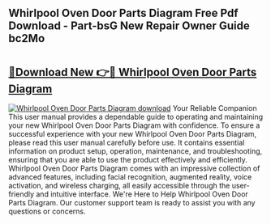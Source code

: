 ## Whirlpool Oven Door Parts Diagram Free Pdf Download - Part-bsG New Repair Owner Guide bc2Mo

# <h2><a href="http://dfrbnj.blite.top/?on=Whirlpool+Oven+Door+Parts+Diagram">🔗Download New 👉🔴 Whirlpool Oven Door Parts Diagram</a></h2>

[![Whirlpool Oven Door Parts Diagram download](https://i.imgur.com/lujVjoI.png)](http://dfrbnj.blite.top/?on=Whirlpool+Oven+Door+Parts+Diagram)
Your Reliable Companion This user manual provides a dependable guide to operating and maintaining your new Whirlpool Oven Door Parts Diagram with confidence. To ensure a successful experience with your new Whirlpool Oven Door Parts Diagram, please read this user manual carefully before use. It contains essential information on product setup, operation, maintenance, and troubleshooting, ensuring that you are able to use the product effectively and efficiently. Whirlpool Oven Door Parts Diagram comes with an impressive collection of advanced features, including facial recognition, augmented reality, voice activation, and wireless charging, all easily accessible through the user-friendly and intuitive interface. We're Here to Help Whirlpool Oven Door Parts Diagram. Our customer support team is ready to assist you with any questions or concerns.

